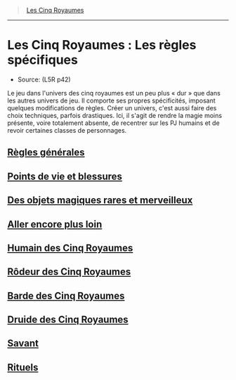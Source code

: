 
<!--Items-->

> <!--ParentNameLink-->[Les Cinq Royaumes](index.md)<!--/ParentNameLink-->

---

# <!--Name-->Les Cinq Royaumes : Les règles spécifiques<!--/Name-->

- Source: <!--Source-->(L5R p42)<!--/Source-->

Le jeu dans l'univers des cinq royaumes est un peu plus « dur » que dans les autres univers de jeu. Il comporte ses propres spécificités, imposant quelques modifications de règles. Créer un univers, c'est aussi faire des choix techniques, parfois drastiques. Ici, il s'agit de rendre la magie moins présente, voire totalement absente, de recentrer sur les PJ humains et de revoir certaines classes de personnages.

<!--LinkItem-->

## <!--NameLink-->[Règles générales](l5r_general_hd.md)<!--/NameLink-->

<!--/LinkItem-->

<!--LinkItem-->

## <!--NameLink-->[Points de vie et blessures](l5r_hitpoints_hd.md)<!--/NameLink-->

<!--/LinkItem-->

<!--LinkItem-->

## <!--NameLink-->[Des objets magiques rares et merveilleux](l5r_magic_hd.md)<!--/NameLink-->

<!--/LinkItem-->

<!--LinkItem-->

## <!--NameLink-->[Aller encore plus loin](l5r_gofurther_hd.md)<!--/NameLink-->

<!--/LinkItem-->

<!--LinkItem-->

## <!--NameLink-->[Humain des Cinq Royaumes](l5r_human_hd.md)<!--/NameLink-->

<!--/LinkItem-->

<!--LinkItem-->

## <!--NameLink-->[Rôdeur des Cinq Royaumes](l5r_ranger_hd.md)<!--/NameLink-->

<!--/LinkItem-->

<!--LinkItem-->

## <!--NameLink-->[Barde des Cinq Royaumes](l5r_bard_hd.md)<!--/NameLink-->

<!--/LinkItem-->

<!--LinkItem-->

## <!--NameLink-->[Druide des Cinq Royaumes](l5r_druid_hd.md)<!--/NameLink-->

<!--/LinkItem-->

<!--LinkItem-->

## <!--NameLink-->[Savant](l5r_rogue_hd.md)<!--/NameLink-->

<!--/LinkItem-->

<!--LinkItem-->

## <!--NameLink-->[Rituels](l5r_rituals_hd.md)<!--/NameLink-->


<!--/LinkItem-->

<!--/Items-->
